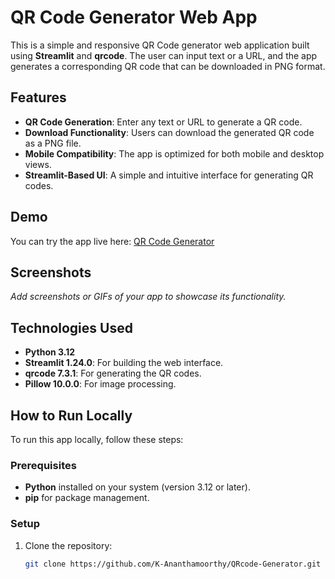 # QR Code Generator Web App

This is a simple and responsive QR Code generator web application built using **Streamlit** and **qrcode**. The user can input text or a URL, and the app generates a corresponding QR code that can be downloaded in PNG format.

## Features

- **QR Code Generation**: Enter any text or URL to generate a QR code.
- **Download Functionality**: Users can download the generated QR code as a PNG file.
- **Mobile Compatibility**: The app is optimized for both mobile and desktop views.
- **Streamlit-Based UI**: A simple and intuitive interface for generating QR codes.

## Demo

You can try the app live here: [QR Code Generator](<https://qrcoder.streamlit.app/>)

## Screenshots

*Add screenshots or GIFs of your app to showcase its functionality.*

## Technologies Used

- **Python 3.12**
- **Streamlit 1.24.0**: For building the web interface.
- **qrcode 7.3.1**: For generating the QR codes.
- **Pillow 10.0.0**: For image processing.

## How to Run Locally

To run this app locally, follow these steps:

### Prerequisites

- **Python** installed on your system (version 3.12 or later).
- **pip** for package management.

### Setup

1. Clone the repository:

   ```bash
   git clone https://github.com/K-Ananthamoorthy/QRcode-Generator.git
